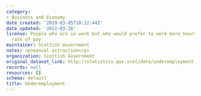 ```yaml
---
category:
- Business and Economy
date_created: '2019-03-05T10:22:44Z'
date_updated: '2022-03-28'
license: People who are in work but who would prefer to work more hours for the same
  rate of pay
maintainer: Scottish Government
notes: <p>manual extraction</p>
organization: Scottish Government
original_dataset_link: http://statistics.gov.scot/data/underemployment
records: null
resources: []
schema: default
title: Underemployment
---
```

